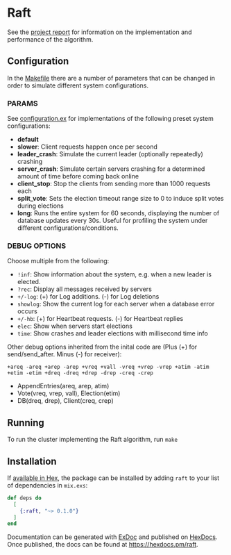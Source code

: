 # Raft

See the [project report](report.pdf) for information on the implementation and performance of the algorithm.

## Configuration

In the [Makefile](./Makefile) there are a number of parameters that can be changed in order to simulate different system configurations.

### PARAMS

See [configuration.ex](./lib/configuration.ex) for implementations of the following preset system configurations:
- **default**
- **slower**: Client requests happen once per second
- **leader_crash**: Simulate the current leader (optionally repeatedly) crashing
- **server_crash**: Simulate certain servers crashing for a determined amount of time before coming back online
- **client_stop**: Stop the clients from sending more than 1000 requests each
- **split_vote**: Sets the election timeout range size to 0 to induce split votes during elections
- **long**: Runs the entire system for 60 seconds, displaying the number of database updates every 30s. Useful for profiling the system under different configurations/conditions.

### DEBUG OPTIONS

Choose multiple from the following:
- `!inf`: Show information about the system, e.g. when a new leader is elected.
- `?rec`: Display all messages received by servers
- `+/-log`: (+) for Log additions. (-) for Log deletions
- `showlog`: Show the current log for each server when a database error occurs
- `+/-hb`: (+) for Heartbeat requests. (-) for Heartbeat replies
- `elec`: Show when servers start elections
- `time`: Show crashes and leader elections with millisecond time info


Other debug options inherited from the inital code are (Plus (+) for send/send_after. Minus (-) for receiver): 

```
+areq -areq +arep -arep +vreq +vall -vreq +vrep -vrep +atim -atim +etim -etim +dreq -dreq +drep -drep -creq -crep
```

- AppendEntries(areq, arep, atim)
- Vote(vreq, vrep, vall), Election(etim)
- DB(dreq, drep), Client(creq, crep)

## Running

To run the cluster implementing the Raft algorithm, run `make`

## Installation

If [available in Hex](https://hex.pm/docs/publish), the package can be installed
by adding `raft` to your list of dependencies in `mix.exs`:

```elixir
def deps do
  [
    {:raft, "~> 0.1.0"}
  ]
end
```

Documentation can be generated with [ExDoc](https://github.com/elixir-lang/ex_doc)
and published on [HexDocs](https://hexdocs.pm). Once published, the docs can
be found at <https://hexdocs.pm/raft>.

